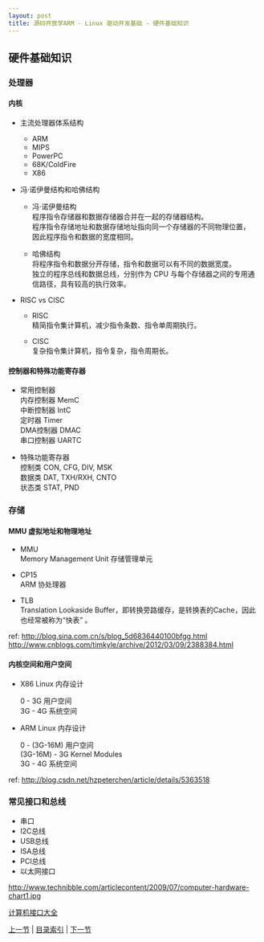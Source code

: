 ```yaml
---
layout: post
title: 源码开放学ARM - Linux 驱动开发基础 - 硬件基础知识
---
```


##  硬件基础知识

### 处理器
#### 内核

* 主流处理器体系结构
	- ARM
	- MIPS
	- PowerPC
	- 68K/ColdFire
	- X86  
  

* 冯·诺伊曼结构和哈佛结构		
	- 冯·诺伊曼结构	 
		程序指令存储器和数据存储器合并在一起的存储器结构。  
		程序指令存储地址和数据存储地址指向同一个存储器的不同物理位置，  
		因此程序指令和数据的宽度相同。
		
	- 哈佛结构  
		将程序指令和数据分开存储，指令和数据可以有不同的数据宽度。  
		独立的程序总线和数据总线，分别作为 CPU 与每个存储器之间的专用通信路径，具有较高的执行效率。
			
* RISC vs CISC	
	- RISC  
		精简指令集计算机，减少指令条数、指令单周期执行。
	
	- CISC  
		复杂指令集计算机，指令复杂，指令周期长。
	
#### 控制器和特殊功能寄存器
* 常用控制器  
	内存控制器	MemC  
	中断控制器	IntC  
	定时器		Timer  
	DMA控制器	DMAC  
	串口控制器	UARTC  
	
* 特殊功能寄存器  
	控制类		CON, CFG, DIV, MSK  
	数据类		DAT, TXH/RXH, CNTO  
	状态类		STAT, PND  
			
### 存储
#### MMU 虚拟地址和物理地址
* MMU  
	Memory Management Unit 存储管理单元

* CP15  
	ARM 协处理器

* TLB  		
	Translation Lookaside Buffer，即转换旁路缓存，是转换表的Cache，因此也经常被称为“快表” 。
	
ref: http://blog.sina.com.cn/s/blog_5d6836440100bfgg.html
http://www.cnblogs.com/timkyle/archive/2012/03/09/2388384.html
	
#### 内核空间和用户空间
* X86 Linux 内存设计   

	0 - 3G		用户空间  
	3G - 4G		系统空间  

* ARM Linux 内存设计   

	0 - (3G-16M)		用户空间  
	(3G-16M) - 3G		Kernel Modules  
	3G - 4G			系统空间  

ref: http://blog.csdn.net/hzpeterchen/article/details/5363518		
		
### 常见接口和总线
- 串口 
- I2C总线 
- USB总线	
- ISA总线
- PCI总线
- 以太网接口

http://www.technibble.com/articlecontent/2009/07/computer-hardware-chart1.jpg

[计算机接口大全](http://www.technibble.com/articlecontent/2009/07/computer-hardware-chart1.jpg)


[上一节](chp101-1.html)  |  [目录索引](../index.html)  |  [下一节](chp101-3.html)
